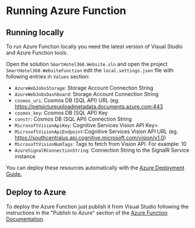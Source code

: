 # Running Azure Function

## Running locally

To run Azure Function locally you need the latest version of Visual Studio and Azure Function tools.

Open the solution `SmartHotel360.Website.sln` and open the project `SmartHotel360.WebsiteFunction` edit the `local.settings.json` file with following entries in `Values` section:

* `AzureWebJobsStorage`: Storage Account Connection String
* `AzureWebJobsDashboard`: Storage Account Connection String
* `cosmos_uri`: Cosmos DB (SQL API) URL (eg. https://petpictureuploadmetadata.documents.azure.com:443
* `cosmos_key`: Cosmos DB (SQL API) Key
* `constr`: Cosmos DB (SQL API) Connection String
* `MicrosoftVisionApiKey`: Cognitive Services Vision API Key>
* `MicrosoftVisionApiEndpoint`:Cognitive Services Vision API URL (eg. https://southcentralus.api.cognitive.microsoft.com/vision/v1.0)
* `MicrosoftVisionNumTags`: Tags to fetch from Vision API. For example: 10
* `AzureSignalRConnectionString`: Connection String to the SignalR Service instance

You can deploy these resources automatically with the [Azure Deployment Guide.](AzureDeployment.md#Creating-The-Azure-Resources)

## Deploy to Azure

To deploy the Azure Function just publish it from Visual Studio following the instructions in the "Publish to Azure" section of the [Azure Function Documentation](https://docs.microsoft.com/en-us/azure/azure-functions/functions-develop-vs).